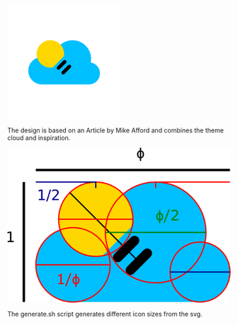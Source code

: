 ![](https://github.com/lwieske/logo/blob/master/logo256px.png)

The design is based on an Article by Mike Afford and combines the theme cloud and inspiration.

![](https://github.com/lwieske/logo/blob/master/design.png)

The generate.sh script generates different icon sizes from the svg.
